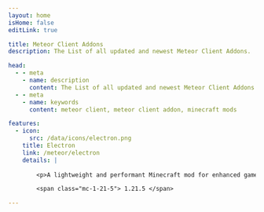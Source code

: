 ```yaml
---
layout: home
isHome: false
editLink: true

title: Meteor Client Addons
description: The List of all updated and newest Meteor Client Addons.

head:
  - - meta
    - name: description
      content: The List of all updated and newest Meteor Client Addons.
  - - meta
    - name: keywords
      content: meteor client, meteor client addon, minecraft mods

features:
  - icon:
      src: /data/icons/electron.png
    title: Electron
    link: /meteor/electron
    details: |
      
        <p>A lightweight and performant Minecraft mod for enhanced gameplay.</p>

        <span class="mc-1-21-5"> 1.21.5 </span>

---
```

